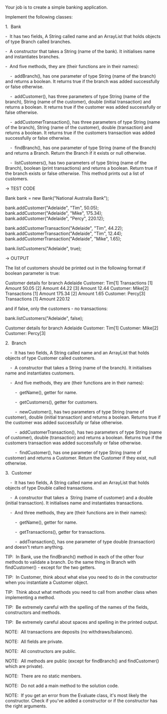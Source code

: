 Your job is to create a simple banking application.

Implement the following classes:

1.  Bank

-  It has two fields, A String called name and an ArrayList that holds objects of type Branch called branches.

-  A constructor that takes a String (name of the bank). It initialises name and instantiates branches.

-  And five methods, they are (their functions are in their names):

    -  addBranch(), has one parameter of type String (name of the branch) and returns a boolean. It returns true if the branch was added successfully or false otherwise.

    -  addCustomer(), has three parameters of type String (name of the branch), String (name of the customer), double (initial transaction) and returns a boolean. It returns true if the customer was added successfully or false otherwise.

    -  addCustomerTransaction(), has three parameters of type String (name of the branch), String (name of the customer), double (transaction) and returns a boolean. It returns true if the customers transaction was added successfully or false otherwise.

    -  findBranch(), has one parameter of type String (name of the Branch) and returns a Branch. Return the Branch if it exists or null otherwise.

    -  listCustomers(), has two parameters of type String (name of the Branch), boolean (print transactions) and returns a boolean. Return true if the branch exists or false otherwise. This method prints out a list of customers.

→ TEST CODE

Bank bank = new Bank("National Australia Bank");

bank.addCustomer("Adelaide", "Tim", 50.05);
bank.addCustomer("Adelaide", "Mike", 175.34);
bank.addCustomer("Adelaide", "Percy", 220.12);

bank.addCustomerTransaction("Adelaide", "Tim", 44.22);
bank.addCustomerTransaction("Adelaide", "Tim", 12.44);
bank.addCustomerTransaction("Adelaide", "Mike", 1.65);

bank.listCustomers("Adelaide", true);

→ OUTPUT

The list of customers should be printed out in the following format if boolean parameter is true:

Customer details for branch Adelaide
Customer: Tim[1]
Transactions
[1]  Amount 50.05
[2]  Amount 44.22
[3]  Amount 12.44
Customer: Mike[2]
Transactions
[1]  Amount 175.34
[2]  Amount 1.65
Customer: Percy[3]
Transactions
[1]  Amount 220.12

and if false, only the customers - no transactions:

bank.listCustomers("Adelaide", false);

Customer details for branch Adelaide
Customer: Tim[1]
Customer: Mike[2]
Customer: Percy[3]

2.  Branch

    -  It has two fields, A String called name and an ArrayList that holds objects of type Customer called customers.

    -  A constructor that takes a String (name of the branch). It initialises name and instantiates customers.

    -  And five methods, they are (their functions are in their names):

        -  getName(), getter for name.

        -  getCustomers(), getter for customers.

        -  newCustomer(), has two parameters of type String (name of customer), double (initial transaction) and returns a boolean. Returns true if the customer was added successfully or false otherwise.

        -  addCustomerTransaction(), has two parameters of type String (name of customer), double (transaction) and returns a boolean. Returns true if the customers transaction was added successfully or false otherwise.

        -  findCustomer(), has one parameter of type String (name of customer) and returns a Customer. Return the Customer if they exist, null otherwise.

3.  Customer

    -  It has two fields, A String called name and an ArrayList that holds objects of type Double called transactions.

    -  A constructor that takes a  String (name of customer) and a double (initial transaction). It initialises name and instantiates transactions.

    -  And three methods, they are (their functions are in their names):

        -  getName(), getter for name.

        -  getTransactions(), getter for transactions.

        -  addTransaction(), has one parameter of type double (transaction) and doesn't return anything.

TIP:  In Bank, use the findBranch() method in each of the other four methods to validate a branch. Do the same thing in Branch with findCustomer() - except for the two getters.

TIP:  In Customer, think about what else you need to do in the constructor when you instantiate a Customer object.

TIP:  Think about what methods you need to call from another class when implementing a method.

TIP:  Be extremely careful with the spelling of the names of the fields, constructors and methods.

TIP:  Be extremely careful about spaces and spelling in the printed output.

NOTE:  All transactions are deposits (no withdraws/balances).

NOTE:  All fields are private.

NOTE:  All constructors are public.

NOTE:  All methods are public (except for findBranch() and findCustomer() which are private). 

NOTE:  There are no static members.

NOTE:  Do not add a main method to the solution code.

NOTE:  If you get an error from the Evaluate class, it's most likely the constructor. Check if you've added a constructor or if the constructor has the right arguments.
